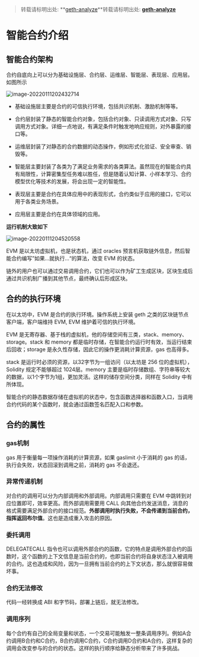 > 转载请标明出处: **[geth-analyze](https://github.com/learnerLj/geth-analyze)**转载请标明出处: **[geth-analyze](https://github.com/learnerLj/geth-analyze)**

# 智能合约介绍

## 智能合约架构

合约自底向上可以分为基础设施层、合约层、运维层、智能层、表现层、应用层。如图所示

![image-20220111202432714](http://blog-blockchain.xyz/202203260119810.png)

- 基础设施层主要是合约的可信执行环境，包括共识机制、激励机制等等。

- 合约层封装了静态的智能合约对象，包括合约对象、只读调用方式对象、只写调用方式对象。详细一点地说，有满足条件时触发地响应规则，对外暴露的接口等。

- 运维层封装了对静态的合约数据的动态操作，例如形式化验证、安全审查、销毁等。

- 智能层主要封装了各类为了满足业务需求的各类算法。虽然现在的智能合约具有局限性，计算密集型任务难以胜任，但是随着认知计算、小样本学习、合约模型优化等技术的发展，将会出现一定的智能性。

- 表现层主要是合约在具体应用中的表现形式，合约类似于应用的接口，它可以用于各类业务场景。

- 应用层主要是合约在具体领域的应用。



**运行机制大致如下**

![image-20220111204520558](http://blog-blockchain.xyz/202203260119275.png)

EVM 是以太坊虚拟机，也是状态机，通过 oracles 预言机获取链外信息，然后智能合约编写”如果...就执行...“的算法，改变 EVM 的状态。

链外的用户也可以通过交易调用合约，它们也可以作为矿工生成区块，区块生成后通过共识机制广播到其他节点，最终确认后形成区块。

## 合约的执行环境

在以太坊中，EVM 是合约的执行环境。操作系统上安装 geth 之类的区块链节点客户端，客户端维持 EVM, EVM 维护着可信的执行环境。

EVM 是无寄存器、基于栈的虚拟机，他的存储空间有三类，stack、memory、storage。stack 和 memory 都是临时存储，在智能合约运行时有效，当运行结束后回收；storage 是永久性存储，因此它的操作更消耗计算资源，gas 也高得多。

stack 是运行时必须的资源，以32字节为一组访问（以太坊是 256 位的虚拟机），Solidity 规定不能够超过 1024层。memory 主要是临时存储数组、字符串等较大的数据，以1个字节为1组，更加灵活。这样的储存空间分类，同样在 Solidity 中有所体现。

智能合约的静态数据存储在虚拟机的状态中，包含函数选择器和函数入口，当调用合约代码的某个函数时，就会通过函数签名匹配入口和参数。

## 合约的属性

### gas机制

gas 用于衡量每一项操作消耗的计算资源，如果 gaslimit 小于消耗的 gas 的话，执行会失败，状态回滚到调用之前，消耗的 gas 不会退还。

### 异常传递机制

对合约的调用可以分为内部调用和外部调用。内部调用只需要在 EVM 中跳转到对应位置即可，效率更高。而外部调用需要用 CALL 向其他合约发送消息，消息的格式需要满足外部合约的接口规范。**外部调用时执行失败，不会传递到当前合约，指挥返回布尔值**。这也是造成重入攻击的原因。

### 委托调用

DELEGATECALL 指令也可以调用外部合约的函数，它的特点是调用外部合约的函数时，这个函数的上下文信息是当前合约的，也即当前合约将自身状态注入被调用的合约。这也造成和风险，因为一旦拥有当前合约的上下文状态，那么就很容易做坏事。

### 合约无法修改

代码一经转换成 ABI 和字节码，部署上链后，就无法修改。

### 调用序列

每个合约有自己的全局变量和状态，一个交易可能触发一整条调用序列。例如A合约调用B合约和C合约，B合约调用C合约，C合约调用D合约和A合约，这样复杂的调用会改变参与的合约的状态。这样的执行顺序给静态分析带来了许多挑战。

